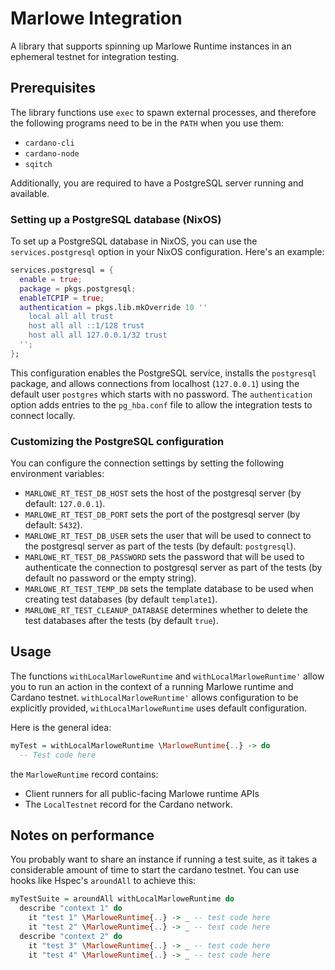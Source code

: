 # Marlowe Integration

A library that supports spinning up Marlowe Runtime instances in an ephemeral
testnet for integration testing.

## Prerequisites

The library functions use `exec` to spawn external processes, and therefore the
following programs need to be in the `PATH` when you use them:

- `cardano-cli`
- `cardano-node`
- `sqitch`

Additionally, you are required to have a PostgreSQL server running and
available.

### Setting up a PostgreSQL database (NixOS)

To set up a PostgreSQL database in NixOS, you can use the `services.postgresql` option in your NixOS configuration. Here's an example:

```nix
services.postgresql = {
  enable = true;
  package = pkgs.postgresql;
  enableTCPIP = true;
  authentication = pkgs.lib.mkOverride 10 ''
    local all all trust
    host all all ::1/128 trust
    host all all 127.0.0.1/32 trust
  '';
};
```

This configuration enables the PostgreSQL service, installs the `postgresql` package, and allows connections from localhost (`127.0.0.1`) using the default user `postgres` which starts with no password. The `authentication` option adds entries to the `pg_hba.conf` file to allow the integration tests to connect locally.

### Customizing the PostgreSQL configuration

You can configure the connection settings by setting the following
environment variables:
- `MARLOWE_RT_TEST_DB_HOST` sets the host of the postgresql server (by default: `127.0.0.1`).
- `MARLOWE_RT_TEST_DB_PORT` sets the port of the postgresql server (by default: `5432`).
- `MARLOWE_RT_TEST_DB_USER` sets the user that will be used to connect to the postgresql server as part of the tests (by default: `postgresql`).
- `MARLOWE_RT_TEST_DB_PASSWORD` sets the password that will be used to authenticate the connection to postgresql server as part of the tests (by default no password or the empty string).
- `MARLOWE_RT_TEST_TEMP_DB` sets the template database to be used when creating test databases (by default `template1`).
- `MARLOWE_RT_TEST_CLEANUP_DATABASE` determines whether to delete the test databases after the tests (by default `true`).


## Usage

The functions `withLocalMarloweRuntime` and `withLocalMarloweRuntime'` allow
you to run an action in the context of a running Marlowe runtime and Cardano
testnet. `withLocalMarloweRuntime'` allows configuration to be explicitly
provided, `withLocalMarloweRuntime` uses default configuration.

Here is the general idea:

```hs
myTest = withLocalMarloweRuntime \MarloweRuntime{..} -> do
  -- Test code here
```

the `MarloweRuntime` record contains:

- Client runners for all public-facing Marlowe runtime APIs
- The `LocalTestnet` record for the Cardano network.

## Notes on performance

You probably want to share an instance if running a test suite, as it takes a
considerable amount of time to start the cardano testnet. You can use hooks
like Hspec's `aroundAll` to achieve this:

```hs
myTestSuite = aroundAll withLocalMarloweRuntime do
  describe "context 1" do
    it "test 1" \MarloweRuntime{..} -> _ -- test code here
    it "test 2" \MarloweRuntime{..} -> _ -- test code here
  describe "context 2" do
    it "test 3" \MarloweRuntime{..} -> _ -- test code here
    it "test 4" \MarloweRuntime{..} -> _ -- test code here
```

